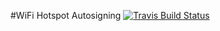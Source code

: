 #WiFi Hotspot Autosigning [![Travis Build Status](https://travis-ci.org/danielmroczka/hotspot-autosigning.png?branch=master)](https://travis-ci.org/danielmroczka/hotspot-autosigning)


